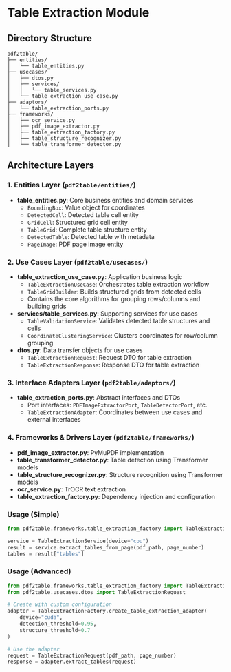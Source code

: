 # Table Extraction Module

## Directory Structure
```
pdf2table/
├── entities/
│   └── table_entities.py
├── usecases/
│   ├── dtos.py
│   ├── services/
│   │   └── table_services.py
│   └── table_extraction_use_case.py
├── adaptors/
│   └── table_extraction_ports.py
├── frameworks/
│   ├── ocr_service.py
│   ├── pdf_image_extractor.py
│   ├── table_extraction_factory.py
│   ├── table_structure_recognizer.py
│   └── table_transformer_detector.py
```

## Architecture Layers

### 1. Entities Layer (`pdf2table/entities/`)
- **table_entities.py**: Core business entities and domain services
  - `BoundingBox`: Value object for coordinates
  - `DetectedCell`: Detected table cell entity
  - `GridCell`: Structured grid cell entity  
  - `TableGrid`: Complete table structure entity
  - `DetectedTable`: Detected table with metadata
  - `PageImage`: PDF page image entity

### 2. Use Cases Layer (`pdf2table/usecases/`)
- **table_extraction_use_case.py**: Application business logic
  - `TableExtractionUseCase`: Orchestrates table extraction workflow
  - `TableGridBuilder`: Builds structured grids from detected cells
  - Contains the core algorithms for grouping rows/columns and building grids
- **services/table_services.py**: Supporting services for use cases
  - `TableValidationService`: Validates detected table structures and cells
  - `CoordinateClusteringService`: Clusters coordinates for row/column grouping
- **dtos.py**: Data transfer objects for use cases
  - `TableExtractionRequest`: Request DTO for table extraction
  - `TableExtractionResponse`: Response DTO for table extraction

### 3. Interface Adapters Layer (`pdf2table/adaptors/`)
- **table_extraction_ports.py**: Abstract interfaces and DTOs
  - Port interfaces: `PDFImageExtractorPort`, `TableDetectorPort`, etc.
  - `TableExtractionAdapter`: Coordinates between use cases and external interfaces

### 4. Frameworks & Drivers Layer (`pdf2table/frameworks/`)
- **pdf_image_extractor.py**: PyMuPDF implementation
- **table_transformer_detector.py**: Table detection using Transformer models
- **table_structure_recognizer.py**: Structure recognition using Transformer models
- **ocr_service.py**: TrOCR text extraction
- **table_extraction_factory.py**: Dependency injection and configuration


### Usage (Simple)
```python
from pdf2table.frameworks.table_extraction_factory import TableExtractionService

service = TableExtractionService(device="cpu")
result = service.extract_tables_from_page(pdf_path, page_number)
tables = result["tables"]
```

### Usage (Advanced)
```python
from pdf2table.frameworks.table_extraction_factory import TableExtractionFactory
from pdf2table.usecases.dtos import TableExtractionRequest

# Create with custom configuration
adapter = TableExtractionFactory.create_table_extraction_adapter(
    device="cuda",
    detection_threshold=0.95,
    structure_threshold=0.7
)

# Use the adapter
request = TableExtractionRequest(pdf_path, page_number)
response = adapter.extract_tables(request)
```
